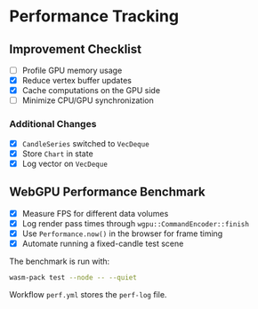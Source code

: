 # Performance Tracking

## Improvement Checklist
- [ ] Profile GPU memory usage
- [x] Reduce vertex buffer updates
- [x] Cache computations on the GPU side
- [ ] Minimize CPU/GPU synchronization

### Additional Changes
- [x] `CandleSeries` switched to `VecDeque`
- [x] Store `Chart` in state
 - [x] Log vector on `VecDeque`

## WebGPU Performance Benchmark
- [x] Measure FPS for different data volumes
- [x] Log render pass times through `wgpu::CommandEncoder::finish`
- [x] Use `Performance.now()` in the browser for frame timing
- [x] Automate running a fixed-candle test scene

The benchmark is run with:

```bash
wasm-pack test --node -- --quiet
```

Workflow `perf.yml` stores the `perf-log` file.
